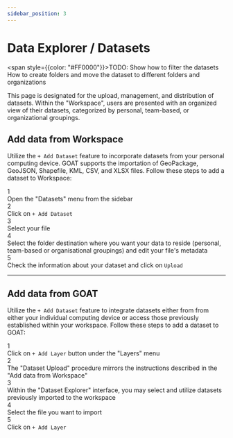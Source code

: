 ```yaml
---
sidebar_position: 3
---
```


# Data Explorer / Datasets

<span style={{color: "#FF0000"}}>TODO: Show how to filter the datasets
How to create folders and move the dataset to different folders and organizations</span> 


This page is designated for the upload, management, and distribution of datasets. Within the "Workspace", users are presented with an organized view of their datasets, categorized by personal, team-based, or organizational groupings.


## Add data from Workspace

Utilize the `+ Add Dataset` feature to incorporate datasets from your personal computing device. GOAT supports the importation of GeoPackage, GeoJSON, Shapefile, KML, CSV, and XLSX files.
Follow these steps to add a dataset to Workspace:

<div class="step">
  <div class="step-number">1</div>
  <div class="content">Open the "Datasets" menu from the sidebar</div>
</div>

<div class="step">
  <div class="step-number">2</div>
  <div class="content">Click on <code>+ Add Dataset</code> </div>
</div>

<div class="step">
  <div class="step-number">3</div>
  <div class="content">Select your file</div>
</div>

<div class="step">
  <div class="step-number">4</div>
  <div class="content">Select the folder destination where you want your data to reside (personal, team-based or organisational groupings) and edit your file's metadata</div>
</div>

<div class="step">
  <div class="step-number">5</div>
  <div class="content">Check the information about your dataset and click on <code>Upload</code></div>
</div>


---------------------------------------------------------------------------------------------------

## Add data from GOAT
Utilize the `+ Add Dataset`  feature to integrate datasets either from from either your individual computing device or access those previously established within your workspace. Follow these steps to add a dataset to GOAT: 

<div class="step">
  <div class="step-number">1</div>
  <div class="content">Click on <code>+ Add Layer</code> button under the "Layers" menu </div>
</div>

<div class="step">
  <div class="step-number">2</div>
  <div class="content">The "Dataset Upload" procedure mirrors the instructions described in the "Add data from Workspace"</div>
</div>

<div class="step">
  <div class="step-number">3</div>
  <div class="content"> Within the "Dataset Explorer" interface, you may select and utilize datasets previously imported to the workspace</div>
</div>

<div class="step">
  <div class="step-number">4</div>
  <div class="content">Select the file you want to import</div>
</div>

<div class="step">
  <div class="step-number">5</div>
  <div class="content">Click on <code>+ Add Layer</code></div>
</div>